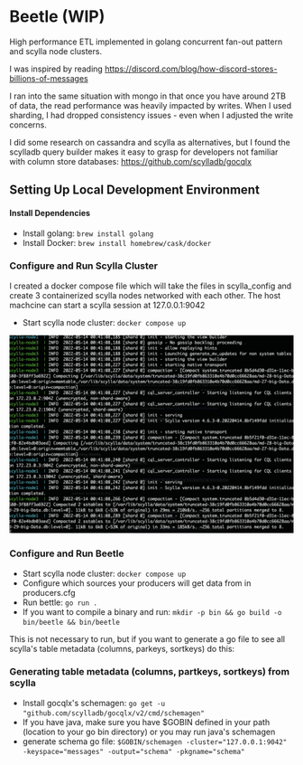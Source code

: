 Beetle (WIP)
===================

High performance ETL implemented in golang concurrent fan-out pattern and scylla node clusters.

I was inspired by reading https://discord.com/blog/how-discord-stores-billions-of-messages

I ran into the same situation with mongo in that once you have around 2TB of data, the read performance was heavily impacted by writes. When I used sharding, I had dropped consistency issues - even when I adjusted the write concerns.

I did some research on cassandra and scylla as alternatives, but I found the scylladb query builder makes it easy to grasp for developers not familiar with column store databases: https://github.com/scylladb/gocqlx

## Setting Up Local Development Environment

#### Install Dependencies
* Install golang: `brew install golang`
* Install Docker: `brew install homebrew/cask/docker`


### Configure and Run Scylla Cluster

I created a docker compose file which will take the files in scylla_config and create 3 containerized scylla nodes networked with each other. The host machcine can start a scylla session at 127.0.0.1:9042

* Start scylla node cluster: `docker compose up`

![ScreenShot](https://github.com/jeraldrich/beetle/blob/master/docker_scylla_cluster.png)


### Configure and Run Beetle
* Start scylla node cluster: `docker compose up`
* Configure which sources your producers will get data from in producers.cfg
* Run bettle: `go run .`
* If you want to compile a binary and run: `mkdir -p bin && go build -o bin/beetle && bin/beetle`

This is not necessary to run, but if you want to generate a go file to see all scylla's table metadata (columns, parkeys, sortkeys) do this:
### Generating table metadata (columns, partkeys, sortkeys) from scylla
* Install gocqlx's schemagen: `go get -u "github.com/scylladb/gocqlx/v2/cmd/schemagen"`
* If you have java, make sure you have $GOBIN defined in your path (location to your go bin directory) or you may run java's schemagen
* generate schema go file: `$GOBIN/schemagen -cluster="127.0.0.1:9042" -keyspace="messages" -output="schema" -pkgname="schema"`
